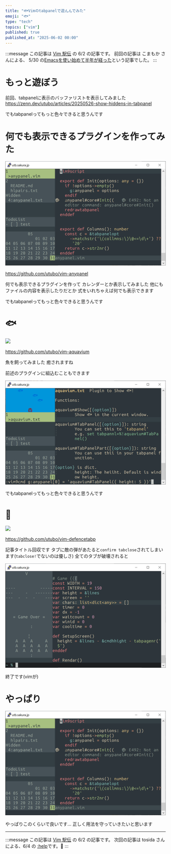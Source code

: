 ```yaml
---
title: "🐟Vimのtabpanelで遊んんでみた"
emoji: "🐟"
type: "tech"
topics: ["vim"]
published: true
published_at: "2025-06-02 00:00"
---
```


:::message
この記事は [Vim 駅伝](https://vim-jp.org/ekiden/) の 6/2 の記事です。
前回の記事は こまもか さんによる、 5/30 の[Emacsを使い始めて半年が経った](https://vim-jp.org/ekiden/#article-2025-05-30)という記事でした。
:::

# もっと遊ぼう

前回、tabpanelに表示のバッファリストを表示してみました
https://zenn.dev/utubo/articles/20250526-show-hiddens-in-tabpanel

でもtabpanelってもっと色々できると思うんです


# 何でも表示できるプラグインを作ってみた

![](/images/20250602-play-tabpanel/anypanel.png)

https://github.com/utubo/vim-anypanel

何でも表示できるプラグインを作って
カレンダーとか表示してみました
他にもファイルの内容を表示したりだとか
式をいれちゃえば何でも表示できます

でもtabpanelってもっと色々できると思うんです

# 🐟

![](/images/20250602-play-tabpanel/aquavium.png)

https://github.com/utubo/vim-aquavium

魚を飼ってみました
癒されますね

前述のプラグインに組込むこともできます

![](/images/20250602-play-tabpanel/aquavium-in-any.png)


でもtabpanelってもっと色々できると思うんです

# 👾

![](/images/20250602-play-tabpanel/defencetabp.png)

https://github.com/utubo/vim-defencetabp

記事タイトル回収です
タブに敵の弾があたると`confirm tabclose`されてしまいます(`tabclose!`でないのは優しさ)
全てのタブが破壊されると

![](/images/20250602-play-tabpanel/defencetabp-gameover.png)

終了です(vimが)

# やっぱり

![](/images/20250602-play-tabpanel/anypanel.png)

やっぱりこのくらいで良いです…
正しく用法を守っていきたいと思います

----

:::message
この記事は [Vim 駅伝](https://vim-jp.org/ekiden/) の 6/2 の記事です。
次回の記事は tosida さんによる、6/4 の [:help](https://vim-jp.org/ekiden/#article-2025-06-04)です。🏃
:::

